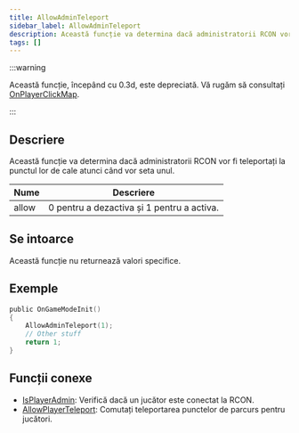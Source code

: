 ```yaml
---
title: AllowAdminTeleport
sidebar_label: AllowAdminTeleport
description: Această funcție va determina dacă administratorii RCON vor fi teleportați la punctul lor de cale atunci când vor seta unul.
tags: []
---
```


:::warning

Această funcție, începând cu 0.3d, este depreciată. Vă rugăm să consultați [OnPlayerClickMap](../callbacks/OnPlayerClickMap.md).

:::

## Descriere

Această funcție va determina dacă administratorii RCON vor fi teleportați la punctul lor de cale atunci când vor seta unul.

| Nume  | Descriere                                  |
| ----- | ------------------------------------------ |
| allow | 0 pentru a dezactiva și 1 pentru a activa. |

## Se intoarce

Această funcție nu returnează valori specifice.

## Exemple

```c
public OnGameModeInit()
{
    AllowAdminTeleport(1);
    // Other stuff
    return 1;
}
```

## Funcții conexe

- [IsPlayerAdmin](IsPlayerAdmin.md): Verifică dacă un jucător este conectat la RCON.
- [AllowPlayerTeleport](AllowPlayerTeleport.md): Comutați teleportarea punctelor de parcurs pentru jucători.
